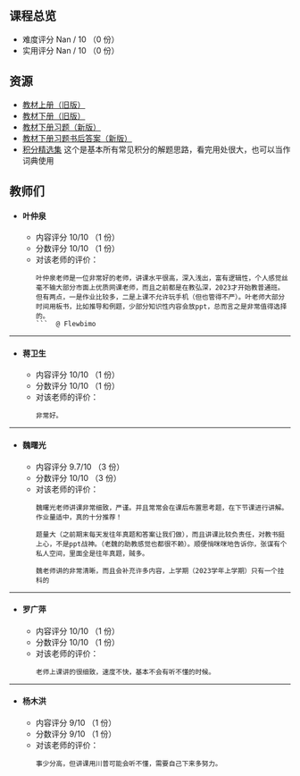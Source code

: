 ## 课程总览  
- 难度评分 Nan / 10 （0 份）  
- 实用评分 Nan / 10 （0 份）  

## 资源  
- [教材上册（旧版）](https://file.uhsea.com/2403/6254f79727b4b6adf5de40dfc17c824aCP.pdf)  
- [教材下册（旧版）](https://file.uhsea.com/2403/d718da8d3ce9bc42ca258bdbe5b08183YR.pdf)  
- [教材下册习题（新版）](https://file.uhsea.com/2403/bf041317729c8d59fcc8ec2f5d199c4cUQ.pdf)  
- [教材下册习题书后答案（新版）](https://file.uhsea.com/2403/f53fa5512036e709eb13132ece6c1611KY.pdf)
- [积分精选集](https://file.uhsea.com/2403/e06abf5ce083bd559e22b72725522f05HI.pdf) 这个是基本所有常见积分的解题思路，看完用处很大，也可以当作词典使用  

## 教师们  
- #### 叶仲泉  
  - 内容评分 10/10 （1 份）  
  - 分数评分 10/10 （1 份）  
  - 对该老师的评价：  
    ```
    叶仲泉老师是一位非常好的老师，讲课水平很高，深入浅出，富有逻辑性，个人感觉丝毫不输大部分市面上优质网课老师，而且之前都是在教弘深，2023才开始教普通班。但有两点，一是作业比较多，二是上课不允许玩手机（但也管得不严）。叶老师大部分时间用板书，比如推导和例题，少部分知识性内容会放ppt，总而言之是非常值得选择的。
    ```  @ Flewbimo  

---

- #### 蒋卫生  
  - 内容评分 10/10 （1 份）  
  - 分数评分 10/10 （1 份）  
  - 对该老师的评价：  
    ```
    非常好。
    ```  

---  

- #### 魏曙光  
  - 内容评分 9.7/10 （3 份）  
  - 分数评分 10/10 （3 份）  
  - 对该老师的评价：  
    ```
    魏曙光老师讲课非常细致，严谨。并且常常会在课后布置思考题，在下节课进行讲解。作业量适中，真的十分推荐！
    ```  
    ```
    题量大（之前期末每天发往年真题和答案让我们做），而且讲课比较负责任，对教书挺上心，不是ppt战神。（老魏的助教感觉也都很不赖）。顺便悄咪咪地告诉你，张谋有个私人空间，里面全是往年真题，贼多。
    ```  
    ```
    魏老师讲的非常清晰，而且会补充许多内容，上学期（2023学年上学期）只有一个挂科的
    ```  

---

- #### 罗广萍
  - 内容评分 10/10 （1 份）  
  - 分数评分 10/10 （1 份）  
  - 对该老师的评价：  
    ```
    老师上课讲的很细致，速度不快，基本不会有听不懂的时候。
    ```  

---

- #### 杨木洪
  - 内容评分 9/10 （1 份）  
  - 分数评分 9/10 （1 份）  
  - 对该老师的评价：  
    ```
    事少分高，但讲课用川普可能会听不懂，需要自己下来多努力。
    ```  
